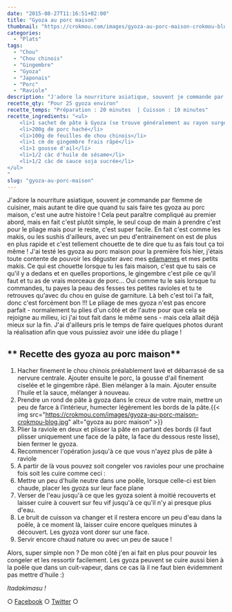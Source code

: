 ```yaml
---
date: "2015-08-27T11:16:51+02:00"
title: "Gyoza au porc maison"
thumbnail: "https://crokmou.com/images/gyoza-au-porc-maison-crokmou-blog-51.jpg"
categories:
  - "Plats"
tags:
  - "Chou"
  - "Chou chinois"
  - "Gingembre"
  - "Gyoza"
  - "Japonais"
  - "Porc"
  - "Raviole"
description: "J'adore la nourriture asiatique, souvent je commande par flemme de cuisiner, mais quand tu sais faire tes gyoza au porc maison, c'est une autre histoire !"
recette_qty: "Pour 25 gyoza environ"
recette_temps: "Préparation : 20 minutes  | Cuisson : 10 minutes"
recette_ingredients: "<ul>
	<li>1 sachet de pâte à Gyoza (se trouve généralement au rayon surgelé des épiceries asiat')</li>
	<li>200g de porc haché</li>
	<li>100g de feuilles de chou chinois</li>
	<li>1 cm de gingembre frais râpé</li>
	<li>1 gousse d'ail</li>
	<li>1/2 càc d'huile de sésame</li>
	<li>1/2 càc de sauce soja sucrée</li>
</ul>
"
slug: "gyoza-au-porc-maison"
---
```


J'adore la nourriture asiatique, souvent je commande par flemme de cuisiner, mais autant te dire que quand tu sais faire tes gyoza au porc maison, c'est une autre histoire ! Cela peut paraître compliqué au premier abord, mais en fait c'est plutôt simple, le seul coup de main à prendre c'est pour le pliage mais pour le reste, c'est super facile. En fait c'est comme les makis, ou les sushis d'ailleurs, avec un peu d'entrainement on est de plus en plus rapide et c'est tellement chouette de te dire que tu as fais tout ça toi même ! J'ai testé les gyoza au porc maison pour la première fois hier, j'étais toute contente de pouvoir les déguster avec mes [edamames](http://www.crokmou.com/2013/01/edamame-feve-de-soya) et mes petits makis. Ce qui est chouette lorsque tu les fais maison, c'est que tu sais ce qu'il y a dedans et en quelles proportions, le gingembre c'est pile ce qu'il faut et tu as de vrais morceaux de porc... Oui comme tu le sais lorsque tu commandes, tu payes la peau des fesses tes petites ravioles et tu te retrouves qu'avec du chou en guise de garniture. Là beh c'est toi l'a fait, donc c'est forcément bon !!! Le pliage de mes gyoza n'est pas encore parfait - normalement tu plies d'un côté et de l'autre pour que cela se rejoigne au milieu, ici j'ai tout fait dans le même sens - mais cela allait déjà mieux sur la fin. J'ai d'ailleurs pris le temps de faire quelques photos durant la réalisation afin que vous puissiez avoir une idée du pliage !

## ** Recette des gyoza au porc maison**

1.  Hacher finement le chou chinois préalablement lavé et débarrassé de sa nervure centrale. Ajouter ensuite le porc, la gousse d'ail finement ciselée et le gingembre râpé. Bien mélanger à la main. Ajouter ensuite l'huile et la sauce, mélanger à nouveau.
2.  Prendre un rond de pâte à gyoza dans le creux de votre main, mettre un peu de farce à l’intérieur, humecter légèrement les bords de la pâte.{{< img src="https://crokmou.com/images/gyoza-au-porc-maison-crokmou-blog.jpg" alt="gyoza au porc maison" >}}
3.  Plier la raviole en deux et plisser la pâte en partant des bords (il faut plisser uniquement une face de la pâte, la face du dessous reste lisse), bien fermer le gyoza.
4.  Recommencer l'opération jusqu'à ce que vous n'ayez plus de pâte à raviole
5.  A partir de là vous pouvez soit congeler vos ravioles pour une prochaine fois soit les cuire comme ceci :
6.  Mettre un peu d'huile neutre dans une poêle, lorsque celle-ci est bien chaude, placer les gyoza sur leur face plane
7.  Verser de l'eau jusqu'à ce que les gyoza soient à moitié recouverts et laisser cuire à couvert sur feu vif jusqu'à ce qu'il n'y ai presque plus d'eau.
8.  Le bruit de cuisson va changer et il restera encore un peu d'eau dans la poêle, à ce moment là, laisser cuire encore quelques minutes à découvert. Les gyoza vont dorer sur une face.
9.  Servir encore chaud nature ou avec un peu de sauce !

Alors, super simple non ? De mon côté j'en ai fait en plus pour pouvoir les congeler et les ressortir facilement. Les gyoza peuvent se cuire aussi bien à la poêle que dans un cuit-vapeur, dans ce cas là il ne faut bien évidemment pas mettre d'huile :)

_Itadakimasu !_

○ [Facebook](https://www.facebook.com/crokmou.blog) ○ [Twitter](https://twitter.com/Crokmou) ○